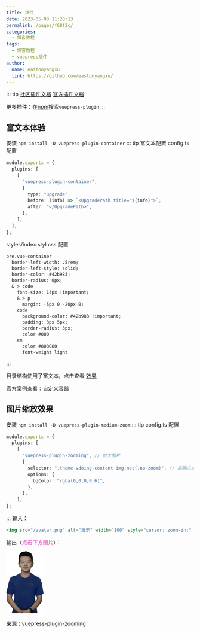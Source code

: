 ```yaml
---
title: 插件
date: 2023-05-03 11:28:13
permalink: /pages/f68f2c/
categories:
  - 博客教程
tags:
  - 博客教程
  - vuepress插件
author:
  name: eastonyangxu
  link: https://github.com/eastonyangxu/
---
```


::: tip
[社区插件文档](https://vuepress-community.netlify.app/zh/)
[官方插件文档](https://v1.vuepress.vuejs.org/zh/plugin/)

更多插件：在[npm](https://www.npmjs.com/)搜索`vuepress-plugin`
:::

## 富文本体验

安装 `npm install -D vuepress-plugin-container`
::: tip 富文本配置
config.ts 配置

```ts
module.exports = {
  plugins: [
    [
      "vuepress-plugin-container",
      {
        type: "upgrade",
        before: (info) => `<UpgradePath title="${info}">`,
        after: "</UpgradePath>",
      },
    ],
  ],
};
```

styles/index.styl css 配置

```styl
pre.vue-container
  border-left-width: .5rem;
  border-left-style: solid;
  border-color: #42b983;
  border-radius: 0px;
  & > code
    font-size: 14px !important;
    & > p
      margin: -5px 0 -20px 0;
    code
      background-color: #42b983 !important;
      padding: 3px 5px;
      border-radius: 3px;
      color #000
    em
      color #808080
      font-weight light
```

:::

目录结构使用了富文本，点击查看 [效果](/pages/433a6c/#目录结构)

<blockquote1>官方案例查看：[自定义容器](https://v1.vuepress.vuejs.org/zh/guide/markdown.html#%E8%87%AA%E5%AE%9A%E4%B9%89%E5%AE%B9%E5%99%A8)</blockquote1>

## 图片缩放效果

安装 `npm install -D vuepress-plugin-medium-zoom`
::: tip config.ts 配置

```ts
module.exports = {
  plugins: [
    [
      "vuepress-plugin-zooming", // 放大图片
      {
        selector: ".theme-vdoing-content img:not(.no-zoom)", // 排除class是no-zoom的图片
        options: {
          bgColor: "rgba(0,0,0,0.6)",
        },
      },
    ],
};
```

:::
输入：

```md
<img src="/avatar.png" alt="演示" width="100" style="cursor: zoom-in;" />
```

输出（<b style='color: #e476c8;'>点击下方图片</b>）：

<img src="/avatar.png" alt="演示" width="100" style="cursor: zoom-in;" />

<blockquote1>来源：[vuepress-plugin-zooming](https://vuepress-community.netlify.app/zh/plugins/zooming/)
</blockquote1>
